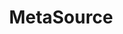 ---
facebook: https://facebook.com/MetaSource
linkedin: https://linkedin.com/company/metasource
logohandle: metasource
sort: metasource
title: MetaSource
twitter: https://x.com/MetaSource
website: https://www.metasource.com/
youtube: https://youtube.com/channel/UCfslfTXPEOOOyyAIzB7xeag
---